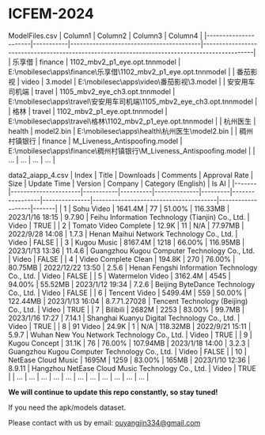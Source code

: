 # ICFEM-2024

ModelFiles.csv 
| Column1              | Column2   | Column3                                 | Column4                                                                                     |
|----------------------|-----------|-----------------------------------------|----------------------------------------------------------------------------------------------|
| 乐享借               | finance   | 1102_mbv2_p1_eye.opt.tnnmodel          | E:\mobilesec\apps\finance\乐享借\1102_mbv2_p1_eye.opt.tnnmodel                               |
| 番茄影视             | video     | 3.model                                | E:\mobilesec\apps\video\番茄影视\3.model                                                     |
| 安安用车司机端       | travel    | 1105_mbv2_eye_ch3.opt.tnnmodel         | E:\mobilesec\apps\travel\安安用车司机端\1105_mbv2_eye_ch3.opt.tnnmodel                      |
| 格林                 | travel    | 1102_mbv2_p1_eye.opt.tnnmodel          | E:\mobilesec\apps\travel\格林\1102_mbv2_p1_eye.opt.tnnmodel                                 |
| 杭州医生             | health    | model2.bin                             | E:\mobilesec\apps\health\杭州医生\model2.bin                                             |
| 稠州村镇银行         | finance   | M_Liveness_Antispoofing.model          | E:\mobilesec\apps\finance\稠州村镇银行\M_Liveness_Antispoofing.model                     |
| ...         | ...   | ...          | ...                    |


data2_aiapp_4.csv
| Index | Title                | Downloads | Comments | Approval Rate | Size    | Update Time     | Version       | Company                                | Category (English) | Is AI |
|-------|----------------------|-----------|----------|--------------|---------|-----------------|---------------|---------------------------------------|-------------------|-------|
| 1     | Sohu Video           | 1641.4M   | 77       | 51.00%       | 116.33MB | 2023/1/16 18:15 | 9.7.90        | Feihu Information Technology (Tianjin) Co., Ltd. | Video             | TRUE  |
| 2     | Tomato Video Complete | 12.9K     | 11       | N/A          | 77.97MB | 2022/9/28 14:08 | 1.7.3         | Henan Maihui Network Technology Co., Ltd. | Video             | FALSE |
| 3     | Kugou Music          | 8167.4M   | 1218     | 66.00%       | 116.95MB | 2023/1/13 13:36 | 11.4.6        | Guangzhou Kugou Computer Technology Co., Ltd. | Video             | FALSE |
| 4     | Video Complete Clean | 194.8K    | 270      | 76.00%       | 80.75MB | 2022/12/22 13:50 | 2.5.6         | Henan Fengshi Information Technology Co., Ltd. | Video             | FALSE |
| 5     | Watermelon Video     | 3162.4M   | 4545     | 94.00%       | 55.52MB | 2023/1/12 19:34 | 7.2.6         | Beijing ByteDance Technology Co., Ltd. | Video             | FALSE |
| 6     | Tencent Video        | 5499.4M   | 559      | 50.00%       | 122.44MB | 2023/1/13 16:04 | 8.7.71.27028  | Tencent Technology (Beijing) Co., Ltd. | Video             | TRUE  |
| 7     | Bilibili             | 2682M    | 2253     | 83.00%       | 99.7MB  | 2023/1/16 17:27 | 7.14.1        | Shanghai Kuanyu Digital Technology Co., Ltd. | Video             | TRUE  |
| 8     | 91 Video             | 24.9K     | 1        | N/A          | 118.32MB | 2022/9/21 15:11 | 5.9.7         | Wuhan New You Network Technology Co., Ltd. | Video             | TRUE  |
| 9     | Kugou Concept        | 31.1K     | 76       | 76.00%       | 107.94MB | 2023/1/18 14:00 | 3.2.3         | Guangzhou Kugou Computer Technology Co., Ltd. | Video             | FALSE |
| 10    | NetEase Cloud Music  | 1695M    | 1259     | 83.00%       | 165MB   | 2023/1/10 12:36 | 8.9.11        | Hangzhou NetEase Cloud Music Technology Co., Ltd. | Video             | TRUE  |
| ...    | ...      | ...     | ...       | ...       | ... | ... | ...    | ... | ...             | ... |


**We will continue to update this repo constantly, so stay tuned!**

If you need the apk/models dataset.

Please contact with us by email: ouyangjin334@gmail.com
